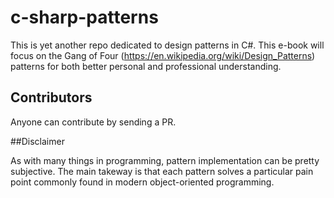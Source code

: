 # c-sharp-patterns

This is yet another repo dedicated to design patterns in C#. This e-book will focus on the Gang of Four (https://en.wikipedia.org/wiki/Design_Patterns) patterns for both better personal and professional understanding.

## Contributors

Anyone can contribute by sending a PR.


##Disclaimer

As with many things in programming, pattern implementation can be pretty subjective. The main takeway is that each pattern solves a particular pain point commonly found in modern object-oriented programming.
